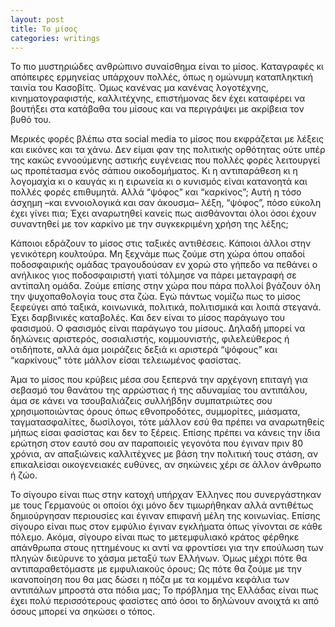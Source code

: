 ```yaml
---
layout: post
title: Το μίσος
categories: writings
---
```


Το πιο μυστηριώδες ανθρώπινο συναίσθημα είναι το μίσος. Καταγραφές κι απόπειρες ερμηνείας υπάρχουν πολλές, όπως η ομώνυμη καταπληκτική ταινία του Κασοβίτς. Όμως κανένας μα κανένας λογοτέχνης, κινηματογραφιστής, καλλιτέχνης, επιστήμονας δεν έχει καταφέρει να βουτήξει στα κατάβαθα του μίσους και να περιγράψει με ακρίβεια τον βυθό του.

Μερικές φορές βλέπω στα social media το μίσος που εκφράζεται με λέξεις και εικόνες και τα χάνω. Δεν είμαι φαν της πολιτικής ορθότητας ούτε υπέρ της κακώς εννοούμενης αστικής ευγένειας που πολλές φορές λειτουργεί ως προπέτασμα ενός σάπιου οικοδομήματος. Κι η αντιπαράθεση κι η λογομαχία κι ο καυγάς κι η ειρωνεία κι ο κυνισμός είναι κατανοητά και πολλές φορές επιθυμητά. Αλλά “ψόφος” και “καρκίνος”; Aυτή η τόσο άσχημη –και εννοιολογικά και σαν άκουσμα– λέξη, “ψόφος”, πόσο εύκολη έχει γίνει πια; Έχει αναρωτηθεί κανείς πως αισθάνονται όλοι όσοι έχουν συναντηθεί με τον καρκίνο με την συγκεκριμένη χρήση της λέξης;  

Κάποιοι εδράζουν το μίσος στις ταξικές αντιθέσεις. Κάποιοι άλλοι στην γενικότερη κουλτούρα. Μη ξεχνάμε πως ζούμε στη χώρα όπου οπαδοί ποδοσφαιρικής ομάδας τραγουδούσαν εν χορώ στο γήπεδο να πεθάνει ο ανήλικος γιος ποδοσφαιριστή γιατί τόλμησε να πάρει μεταγραφή σε αντίπαλη ομάδα. Ζούμε επίσης στην χώρα που πάρα πολλοί βγάζουν όλη την ψυχοπαθολογία τους στα ζώα. Εγώ πάντως νομίζω πως το μίσος ξεφεύγει από ταξικά, κοινωνικά, πολιτικά, πολιτισμικά και λοιπά στεγανά. Έχει δαρβινικές καταβολές. Και δεν είναι το μίσος παράγωγο του φασισμού. Ο φασισμός είναι παράγωγο του μίσους. Δηλαδή μπορεί να δηλώνεις αριστερός, σοσιαλιστής, κομμουνιστής, φιλελεύθερος ή οτιδήποτε, αλλά άμα μοιράζεις δεξιά κι αριστερά “ψόφους” και “καρκίνους” τότε μάλλον είσαι τελειωμένος φασίστας. 

Άμα το μίσος που κρύβεις μέσα σου ξεπερνά την αρχέγονη επιταγή για σεβασμό του θανάτου της αρρώστιας ή της αδυναμίας του αντιπάλου, άμα σε κάνει να τσουβαλιάζεις συλλήβδην συμπατριώτες σου χρησιμοποιώντας όρους όπως εθνοπροδότες, συμμορίτες, μιάσματα, ταγματασφαλίτες, δωσίλογοι, τότε μάλλον εσύ θα πρέπει να αναρωτηθείς μήπως είσαι φασίστας και δεν το ξέρεις. Επίσης πρέπει να κάνεις την ίδια ερώτηση στον εαυτό σου αν παραποιείς γεγονότα που έγιναν πριν 80 χρόνια, αν απαξιώνεις καλλιτέχνες με βάση την πολιτική τους στάση, αν επικαλείσαι οικογενειακές ευθύνες, αν σηκώνεις χέρι σε άλλον άνθρωπο ή ζώο.

Το σίγουρο είναι πως στην κατοχή υπήρχαν Έλληνες που συνεργάστηκαν με τους Γερμανούς οι οποίοι όχι μόνο δεν τιμωρήθηκαν αλλά αντιθέτως δημιούργησαν περιουσίες και έγιναν επιφανή μέλη της κοινωνίας. Επίσης σίγουρο είναι πως στον εμφύλιο έγιναν εγκλήματα όπως γίνονται σε κάθε πόλεμο. Ακόμα, σίγουρο είναι πως το μετεμφυλιακό κράτος φέρθηκε απάνθρωπα στους ηττημένους κι αντί να φροντίσει για την επούλωση των πληγών διεύρυνε το χάσμα μεταξύ των Ελλήνων. Όμως μέχρι πότε θα αντιπαραθετόμαστε με εμφυλιακούς όρους; Ως πότε θα ζούμε με την ικανοποίηση που θα μας δώσει η πόζα με τα κομμένα κεφάλια των αντιπάλων μπροστά στα πόδια μας; Το πρόβλημα της Ελλάδας είναι πως έχει πολύ περισσότερους φασίστες από όσοι το δηλώνουν ανοιχτά κι από όσους μπορεί να σηκώσει ο τόπος.